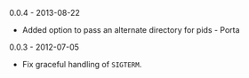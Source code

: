 0.0.4 - 2013-08-22

* Added option to pass an alternate directory for pids  - Porta


0.0.3 - 2012-07-05

* Fix graceful handling of `SIGTERM`.
